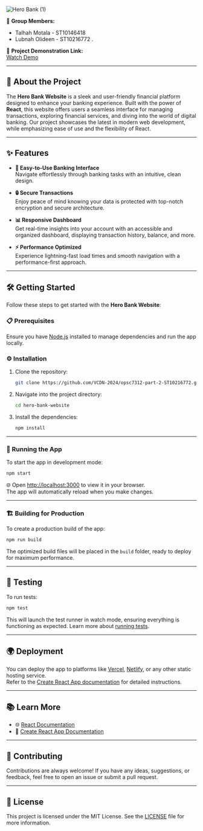
  ![Hero Bank (1)](https://github.com/user-attachments/assets/dce79e28-e1d6-4787-91af-3647b4f3040e)


👥 **Group Members:**  
- Talhah Motala - ST10146418  
- Lubnah Olideen - ST10216772  .

🎥 **Project Demonstration Link:**  
[Watch Demo](https://1drv.ms/v/s!Ag9Xg-EcWzjcgsIvBocYMZfdJVdMeg?e=rwErC3)

---

## 🏦 About the Project

The **Hero Bank Website** is a sleek and user-friendly financial platform designed to enhance your banking experience. Built with the power of **React**, this website offers users a seamless interface for managing transactions, exploring financial services, and diving into the world of digital banking. Our project showcases the latest in modern web development, while emphasizing ease of use and the flexibility of React.

---

## ✨ Features

- **🏦 Easy-to-Use Banking Interface**  
  Navigate effortlessly through banking tasks with an intuitive, clean design.

- **🔒 Secure Transactions**  
  Enjoy peace of mind knowing your data is protected with top-notch encryption and secure architecture.

- **📊 Responsive Dashboard**  
  Get real-time insights into your account with an accessible and organized dashboard, displaying transaction history, balance, and more.

- **⚡ Performance Optimized**  
  Experience lightning-fast load times and smooth navigation with a performance-first approach.

---

## 🛠️ Getting Started

Follow these steps to get started with the **Hero Bank Website**:

### 📋 Prerequisites

Ensure you have [Node.js](https://nodejs.org/) installed to manage dependencies and run the app locally.

### ⚙️ Installation

1. Clone the repository:  
   ```bash
   git clone https://github.com/VCDN-2024/opsc7312-part-2-ST10216772.git
   ```

2. Navigate into the project directory:  
   ```bash
   cd hero-bank-website
   ```

3. Install the dependencies:  
   ```bash
   npm install
   ```

---

### 🚀 Running the App

To start the app in development mode:

```bash
npm start
```

🌐 Open [http://localhost:3000](http://localhost:3000) to view it in your browser.  
The app will automatically reload when you make changes.

---

### 🏗️ Building for Production

To create a production build of the app:

```bash
npm run build
```

The optimized build files will be placed in the `build` folder, ready to deploy for maximum performance.

---

## 🧪 Testing

To run tests:

```bash
npm test
```

This will launch the test runner in watch mode, ensuring everything is functioning as expected. Learn more about [running tests](https://facebook.github.io/create-react-app/docs/running-tests).

---

## 🌍 Deployment

You can deploy the app to platforms like [Vercel](https://vercel.com/), [Netlify](https://www.netlify.com/), or any other static hosting service.  
Refer to the [Create React App documentation](https://facebook.github.io/create-react-app/docs/deployment) for detailed instructions.

---

## 📚 Learn More

- 🌐 [React Documentation](https://reactjs.org/)  
- 📘 [Create React App Documentation](https://facebook.github.io/create-react-app/docs/getting-started)

---

## 🤝 Contributing

Contributions are always welcome! If you have any ideas, suggestions, or feedback, feel free to open an issue or submit a pull request.

---

## 📜 License

This project is licensed under the MIT License. See the [LICENSE](LICENSE) file for more information.
